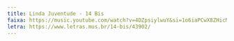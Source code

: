 ```yaml
---
title: Linda Juventude - 14 Bis
faixa: https://music.youtube.com/watch?v=4DZpsiylwuY&si=1o6iaPCwX8ZHicMU
letra: https://www.letras.mus.br/14-bis/43902/
---
```

